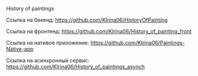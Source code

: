 History of paintings

Ссылка на бекенд: https://github.com/KIrina06/HistoryOfPainting

Ссылка на фронтенд: https://github.com/KIrina06/History_of_painting_front

Ссылка на нативое приложение: https://github.com/KIrina06/Paintings-Native-app

Ссылка на асинхронный сервис: https://github.com/KIrina06/History_of_paintings_asynch

